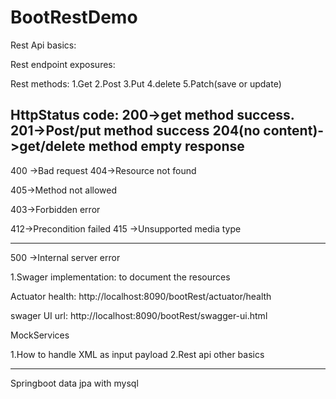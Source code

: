 # BootRestDemo

 Rest Api basics:
 
 Rest endpoint exposures:
 
 Rest methods:
 1.Get
 2.Post
 3.Put
 4.delete
 5.Patch(save or update)


HttpStatus code:
200->get method success.
201->Post/put method success
204(no content)->get/delete method empty response
------------------------------------------
400 ->Bad request
404->Resource not found

405->Method not allowed

403->Forbidden error

412->Precondition failed
415 ->Unsupported media type

---------------------------------------
500 ->Internal server error


1.Swager implementation:
to document the resources

Actuator health:
http://localhost:8090/bootRest/actuator/health

swager UI url:
http://localhost:8090/bootRest/swagger-ui.html

MockServices

1.How to handle XML as input payload
2.Rest api other basics

---------------------------------------------

Springboot data jpa with mysql






